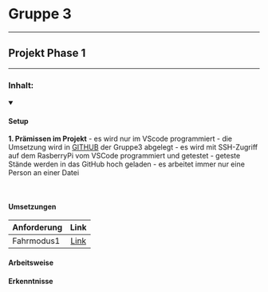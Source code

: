 # Gruppe 3
---
## Projekt Phase 1
---


### Inhalt:


<details open>
<summary>

#### Setup
__1. Prämissen im Projekt__
    - es wird nur im VScode programmiert
    - die Umsetzung wird in [GITHUB](https://github.com/KaiMi92/PW_1_Grp3 "hier kommst du zum GIT der Gruppe3") der Gruppe3 abgelegt
    - es wird mit SSH-Zugriff auf dem RasberryPi vom VSCode programmiert und getestet
    - geteste Stände werden in das GitHub hoch geladen
    - es arbeitet immer nur eine Person an einer Datei 

</summary>
<br>
</details>

#### Umsetzungen
|Anforderung | Link |
|------------|:----:|
|Fahrmodus1  |[Link](https://volkswagengroup.sharepoint.com/:v:/r/sites/C2C_Gruppe3/Shared%20Documents/Projektphase1/Videos/20250108_Fahrmodus1.mp4?csf=1&web=1&e=MLjlMT)|
#### Arbeitsweise
#### Erkenntnisse



